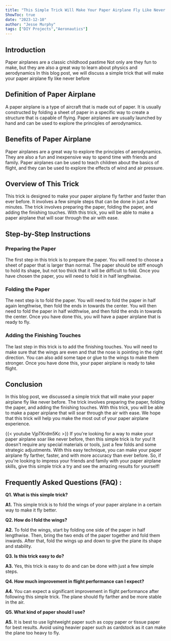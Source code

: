 ```yaml
---
title: "This Simple Trick Will Make Your Paper Airplane Fly Like Never Before!"
ShowToc: true 
date: "2023-12-10"
author: "Jesse Murphy" 
tags: ["DIY Projects","Aeronautics"]
---
```

## Introduction 

Paper airplanes are a classic childhood pastime Not only are they fun to make, but they are also a great way to learn about physics and aerodynamics In this blog post, we will discuss a simple trick that will make your paper airplane fly like never before 

## Definition of Paper Airplane

A paper airplane is a type of aircraft that is made out of paper. It is usually constructed by folding a sheet of paper in a specific way to create a structure that is capable of flying. Paper airplanes are usually launched by hand and can be used to explore the principles of aerodynamics. 

## Benefits of Paper Airplane

Paper airplanes are a great way to explore the principles of aerodynamics. They are also a fun and inexpensive way to spend time with friends and family. Paper airplanes can be used to teach children about the basics of flight, and they can be used to explore the effects of wind and air pressure. 

## Overview of This Trick

This trick is designed to make your paper airplane fly farther and faster than ever before. It involves a few simple steps that can be done in just a few minutes. The trick involves preparing the paper, folding the paper, and adding the finishing touches. With this trick, you will be able to make a paper airplane that will soar through the air with ease. 

## Step-by-Step Instructions

### Preparing the Paper 

The first step in this trick is to prepare the paper. You will need to choose a sheet of paper that is larger than normal. The paper should be stiff enough to hold its shape, but not too thick that it will be difficult to fold. Once you have chosen the paper, you will need to fold it in half lengthwise. 

### Folding the Paper

The next step is to fold the paper. You will need to fold the paper in half again lengthwise, then fold the ends in towards the center. You will then need to fold the paper in half widthwise, and then fold the ends in towards the center. Once you have done this, you will have a paper airplane that is ready to fly. 

### Adding the Finishing Touches

The last step in this trick is to add the finishing touches. You will need to make sure that the wings are even and that the nose is pointing in the right direction. You can also add some tape or glue to the wings to make them stronger. Once you have done this, your paper airplane is ready to take flight. 

## Conclusion

In this blog post, we discussed a simple trick that will make your paper airplane fly like never before. The trick involves preparing the paper, folding the paper, and adding the finishing touches. With this trick, you will be able to make a paper airplane that will soar through the air with ease. We hope that this trick will help you make the most out of your paper airplane experience.

{{< youtube VjpTKrdm5Kc >}} 
If you're looking for a way to make your paper airplane soar like never before, then this simple trick is for you! It doesn't require any special materials or tools, just a few folds and some strategic adjustments. With this easy technique, you can make your paper airplane fly farther, faster, and with more accuracy than ever before. So, if you're looking to impress your friends and family with your paper airplane skills, give this simple trick a try and see the amazing results for yourself!

## Frequently Asked Questions (FAQ) :
**Q1. What is this simple trick?**

**A1.** This simple trick is to fold the wings of your paper airplane in a certain way to make it fly better.

**Q2. How do I fold the wings?**

**A2.** To fold the wings, start by folding one side of the paper in half lengthwise. Then, bring the two ends of the paper together and fold them inwards. After that, fold the wings up and down to give the plane its shape and stability.

**Q3. Is this trick easy to do?**

**A3.** Yes, this trick is easy to do and can be done with just a few simple steps.

**Q4. How much improvement in flight performance can I expect?**

**A4.** You can expect a significant improvement in flight performance after following this simple trick. The plane should fly farther and be more stable in the air.

**Q5. What kind of paper should I use?**

**A5.** It is best to use lightweight paper such as copy paper or tissue paper for best results. Avoid using heavier paper such as cardstock as it can make the plane too heavy to fly.



